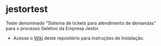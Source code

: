 # jestortest
Teste denominado "Sistema de tickets para atendimento de demandas" para o processo Seletivo da Empresa Jestor.

* Acesse o [Wiki](https://github.com/thiagobs-webdev/jestortest/wiki) deste repositório para instruções de Instalação.
